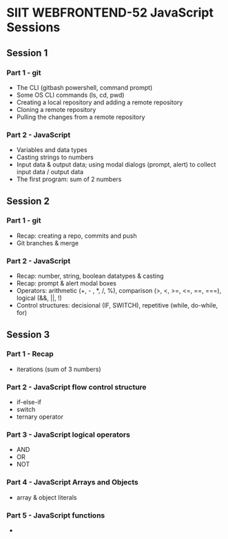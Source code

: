 # SIIT WEBFRONTEND-52 JavaScript Sessions

## Session 1

### Part 1 - git
 - The CLI (gitbash powershell, command prompt)
 - Some OS CLI commands (ls, cd, pwd)
 - Creating a local repository and adding a remote repository
 - Cloning a remote repository
 - Pulling the changes from a remote repository

### Part 2 - JavaScript
- Variables and data types
- Casting strings to numbers
- Input data & output data; using modal dialogs (prompt, alert) to collect input data / output data
- The first program: sum of 2 numbers

## Session 2

### Part 1 - git
 - Recap: creating a repo, commits and push
 - Git branches & merge

### Part 2 - JavaScript
- Recap: number, string, boolean datatypes & casting
- Recap: prompt & alert modal boxes
- Operators: arithmetic (+, - , *, /, %), comparison (>, <, >=, <=, ==, ===), logical (&&, ||, !)
- Control structures: decisional (IF, SWITCH), repetitive (while, do-while, for)

## Session 3

### Part 1 - Recap
- iterations (sum of 3 numbers)

### Part 2 - JavaScript flow control structure
- if-else-if
- switch
- ternary operator

### Part 3 - JavaScript logical operators
- AND
- OR
- NOT

### Part 4 - JavaScript Arrays and Objects
- array & object literals

### Part 5 - JavaScript functions
- 